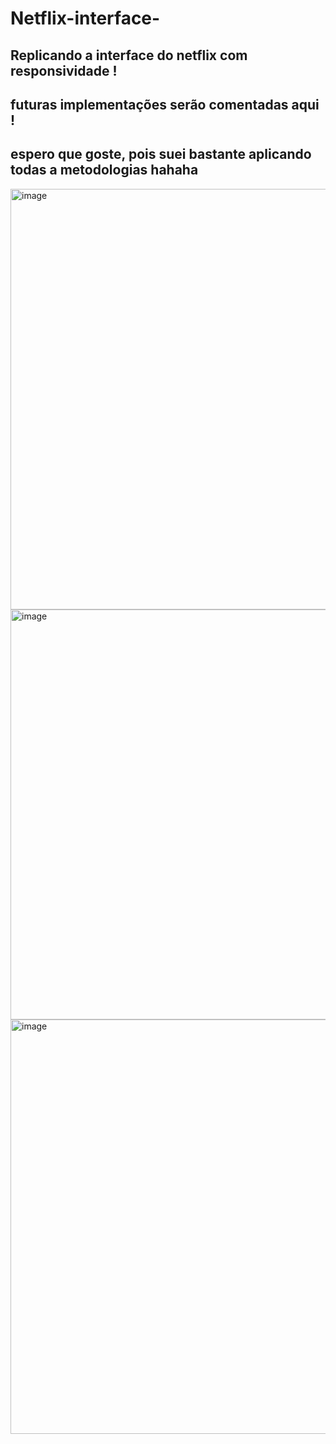 # Netflix-interface-
## Replicando a interface do netflix com responsividade !
## futuras implementações serão comentadas aqui !
## espero que goste, pois suei bastante aplicando todas a metodologias hahaha 


<img width="673" alt="image" src="https://user-images.githubusercontent.com/95625738/154468771-b9e6b84b-0275-4ab0-8a25-cadf1c906d71.png">

<img width="656" alt="image" src="https://user-images.githubusercontent.com/95625738/154468867-f572a4ef-e1da-4a3a-b07b-4e0be382722c.png">


<img width="663" alt="image" src="https://user-images.githubusercontent.com/95625738/154468935-4c6a6d66-5c86-4029-a44d-eb0974c1743b.png">


